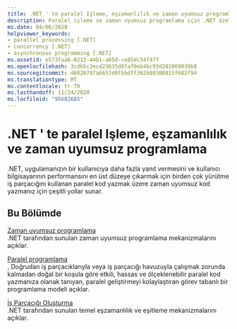 ```yaml
---
title: .NET ' te paralel Işleme, eşzamanlılık ve zaman uyumsuz programlama
description: Paralel işleme ve zaman uyumsuz programlama için .NET özellikleri ile uygulamanızı nasıl daha hızlı ve daha hızlı hale ayarlayacağınızı öğrenin
ms.date: 04/06/2018
helpviewer_keywords:
- parallel processing [.NET]
- concurrency [.NET]
- asynchronous programming [.NET]
ms.assetid: e573faa8-0212-44b1-a850-ce85dc54f47f
ms.openlocfilehash: 3cdb5c2ecd23635d8faf0eb4bc93d201869039b0
ms.sourcegitcommit: d8020797a6657d0fbbdff362b80300815f682f94
ms.translationtype: MT
ms.contentlocale: tr-TR
ms.lasthandoff: 11/24/2020
ms.locfileid: "95682685"
---
```

# <a name="parallel-processing-concurrency-and-async-programming-in-net"></a>.NET ' te paralel Işleme, eşzamanlılık ve zaman uyumsuz programlama

.NET, uygulamanızın bir kullanıcıya daha fazla yanıt vermesini ve kullanıcı bilgisayarının performansını en üst düzeye çıkarmak için birden çok yürütme iş parçacığını kullanan paralel kod yazmak üzere zaman uyumsuz kod yazmanız için çeşitli yollar sunar.  
  
## <a name="in-this-section"></a>Bu Bölümde  

 [Zaman uyumsuz programlama](async.md)  
 .NET tarafından sunulan zaman uyumsuz programlama mekanizmalarını açıklar.  
  
 [Paralel programlama](parallel-programming/index.md)  
 , Doğrudan iş parçacıklarıyla veya iş parçacığı havuzuyla çalışmak zorunda kalmadan doğal bir koşula göre etkili, hassas ve ölçeklenebilir paralel kod yazmanıza olanak tanıyan, paralel geliştirmeyi kolaylaştıran görev tabanlı bir programlama modeli açıklar.  

 [İş Parçacığı Oluşturma](threading/index.md)  
 .NET tarafından sunulan temel eşzamanlılık ve eşitleme mekanizmalarını açıklar.  
